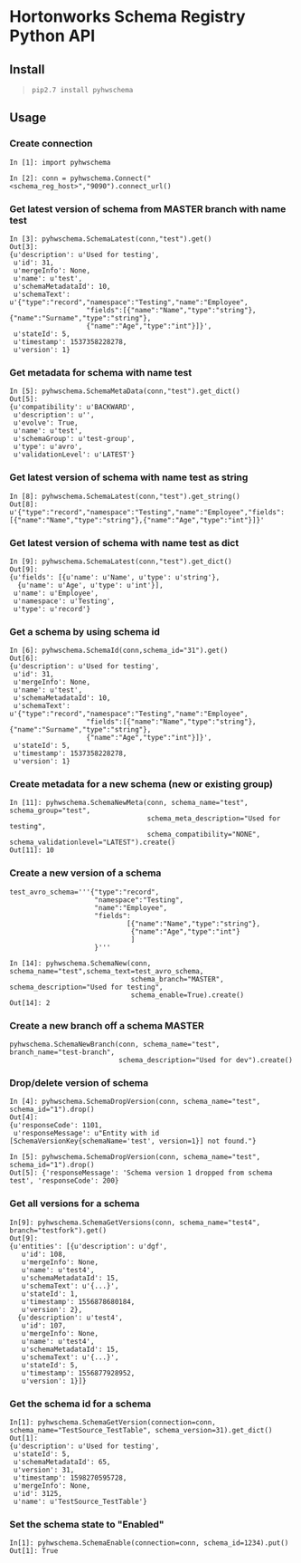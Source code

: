 # Hortonworks Schema Registry Python API

## Install
> `pip2.7 install pyhwschema`

## Usage

### Create connection
```
In [1]: import pyhwschema

In [2]: conn = pyhwschema.Connect("<schema_reg_host>","9090").connect_url()
```

### Get latest version of schema from MASTER branch with name test
```
In [3]: pyhwschema.SchemaLatest(conn,"test").get()
Out[3]: 
{u'description': u'Used for testing',
 u'id': 31,
 u'mergeInfo': None,
 u'name': u'test',
 u'schemaMetadataId': 10,
 u'schemaText': u'{"type":"record","namespace":"Testing","name":"Employee",
                   "fields":[{"name":"Name","type":"string"},{"name":"Surname","type":"string"},
                   {"name":"Age","type":"int"}]}',
 u'stateId': 5,
 u'timestamp': 1537358228278,
 u'version': 1}
```
### Get metadata for schema with name test
```
In [5]: pyhwschema.SchemaMetaData(conn,"test").get_dict()
Out[5]: 
{u'compatibility': u'BACKWARD',
 u'description': u'',
 u'evolve': True,
 u'name': u'test',
 u'schemaGroup': u'test-group',
 u'type': u'avro',
 u'validationLevel': u'LATEST'}
```

### Get latest version of schema with name test as string
```
In [8]: pyhwschema.SchemaLatest(conn,"test").get_string()
Out[8]: u'{"type":"record","namespace":"Testing","name":"Employee","fields":
[{"name":"Name","type":"string"},{"name":"Age","type":"int"}]}'
```

### Get latest version of schema with name test as dict
```
In [9]: pyhwschema.SchemaLatest(conn,"test").get_dict()
Out[9]: 
{u'fields': [{u'name': u'Name', u'type': u'string'},
  {u'name': u'Age', u'type': u'int'}],
 u'name': u'Employee',
 u'namespace': u'Testing',
 u'type': u'record'}

```

### Get a schema by using schema id
```
In [6]: pyhwschema.SchemaId(conn,schema_id="31").get()
Out[6]: 
{u'description': u'Used for testing',
 u'id': 31,
 u'mergeInfo': None,
 u'name': u'test',
 u'schemaMetadataId': 10,
 u'schemaText': u'{"type":"record","namespace":"Testing","name":"Employee",
                   "fields":[{"name":"Name","type":"string"},{"name":"Surname","type":"string"},
                   {"name":"Age","type":"int"}]}',
 u'stateId': 5,
 u'timestamp': 1537358228278,
 u'version': 1}
```

### Create metadata for a new schema (new or existing group)
```
In [11]: pyhwschema.SchemaNewMeta(conn, schema_name="test", schema_group="test", 
                                  schema_meta_description="Used for testing",
                                  schema_compatibility="NONE", schema_validationlevel="LATEST").create()
Out[11]: 10
```

### Create a new version of a schema
```
test_avro_schema='''{"type":"record",
                     "namespace":"Testing",
                     "name":"Employee",
                     "fields":
                             [{"name":"Name","type":"string"},
                              {"name":"Age","type":"int"}
                              ]
                     }'''
 
In [14]: pyhwschema.SchemaNew(conn, schema_name="test",schema_text=test_avro_schema, 
                              schema_branch="MASTER", schema_description="Used for testing", 
                              schema_enable=True).create()
Out[14]: 2
```

### Create a new branch off a schema MASTER
```
pyhwschema.SchemaNewBranch(conn, schema_name="test", branch_name="test-branch", 
                           schema_description="Used for dev").create()
```

### Drop/delete version of schema
```
In [4]: pyhwschema.SchemaDropVersion(conn, schema_name="test", schema_id="1").drop()
Out[4]: 
{u'responseCode': 1101,
 u'responseMessage': u"Entity with id [SchemaVersionKey{schemaName='test', version=1}] not found."}

In [5]: pyhwschema.SchemaDropVersion(conn, schema_name="test", schema_id="1").drop()
Out[5]: {'responseMessage': 'Schema version 1 dropped from schema test', 'responseCode': 200}
```

### Get all versions for a schema
```
In[9]: pyhwschema.SchemaGetVersions(conn, schema_name="test4", branch="testfork").get()
Out[9]: 
{u'entities': [{u'description': u'dgf',
   u'id': 108,
   u'mergeInfo': None,
   u'name': u'test4',
   u'schemaMetadataId': 15,
   u'schemaText': u'{...}',
   u'stateId': 1,
   u'timestamp': 1556878680184,
   u'version': 2},
  {u'description': u'test4',
   u'id': 107,
   u'mergeInfo': None,
   u'name': u'test4',
   u'schemaMetadataId': 15,
   u'schemaText': u'{...}',
   u'stateId': 5,
   u'timestamp': 1556877928952,
   u'version': 1}]}
```

### Get the schema id for a schema
```
In[1]: pyhwschema.SchemaGetVersion(connection=conn, schema_name="TestSource_TestTable", schema_version=31).get_dict()
Out[1]:
{u'description': u'Used for testing', 
 u'stateId': 5, 
 u'schemaMetadataId': 65, 
 u'version': 31, 
 u'timestamp': 1598270595728, 
 u'mergeInfo': None, 
 u'id': 3125, 
 u'name': u'TestSource_TestTable'}
```

### Set the schema state to "Enabled"
```
In[1]: pyhwschema.SchemaEnable(connection=conn, schema_id=1234).put()
Out[1]: True
```